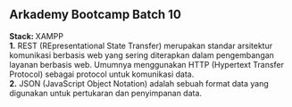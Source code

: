 <h2>Arkademy Bootcamp Batch 10</h2>
<b>Stack: </b> XAMPP <br>
<b>1.</b> REST (REpresentational State Transfer) merupakan standar arsitektur komunikasi berbasis web yang sering diterapkan dalam pengembangan layanan berbasis web. Umumnya menggunakan HTTP (Hypertext Transfer Protocol) sebagai protocol untuk komunikasi data.<br>
<b>2.</b> JSON (JavaScript Object Notation) adalah sebuah format data yang digunakan untuk pertukaran dan penyimpanan data.
